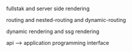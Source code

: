 fullstak and server side rendering

routing and nested-routing and dynamic-routing

dynamic rendering and ssg rendering

api --> application programming interface